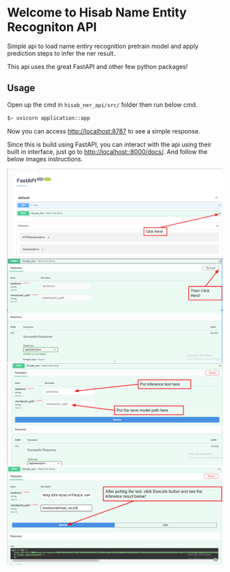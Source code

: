 # Welcome to Hisab Name Entity Recogniton API

Simple api to load name entiry recognition pretrain model and apply prediction steps to infer the ner result.

This api uses the great FastAPI and other few python packages!

## Usage

Open up the cmd in `hisab_ner_api/src/` folder then run below cmd.

```bash
$> uvicorn application::app
```

Now you can access [http://localhost:8787](http://localhost::8000/docs) to see a simple response.

Since this is build using FastAPI, you can interact with the api using their built in interface, just go to [http://localhost::8000/docs/](http://localhost::8000/docs/).
And follow the below images instructions.

![Working example1](imgs/ner_api1.PNG)
![Working example2](imgs/ner_api2.PNG)
![Working example3](imgs/ner_api3.PNG)
![Working example4](imgs/ner_api4.PNG)